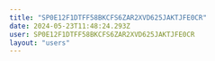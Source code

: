 ```yaml
---
title: "SP0E12F1DTFF58BKCFS6ZAR2XVD625JAKTJFE0CR"
date: 2024-05-23T11:48:24.293Z
user: SP0E12F1DTFF58BKCFS6ZAR2XVD625JAKTJFE0CR
layout: "users"
---
```

    